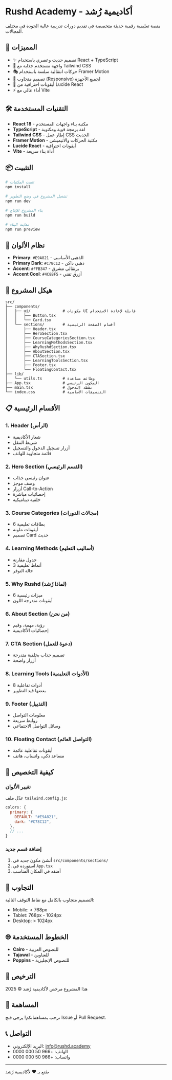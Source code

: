# Rushd Academy - أكاديمية رُشد

منصة تعليمية رقمية حديثة متخصصة في تقديم دورات تدريبية عالية الجودة في مختلف المجالات.

## 🚀 المميزات

- ✨ تصميم حديث وعصري باستخدام React + TypeScript
- 🎨 واجهة مستخدم جذابة مع Tailwind CSS
- 🎭 حركات انتقالية سلسة باستخدام Framer Motion
- 📱 تصميم متجاوب (Responsive) لجميع الأجهزة
- 🎯 أيقونات احترافية من Lucide React
- ⚡ أداء عالي مع Vite

## 🛠️ التقنيات المستخدمة

- **React 18** - مكتبة بناء واجهات المستخدم
- **TypeScript** - لغة برمجة قوية ومكتوبة
- **Tailwind CSS** - إطار عمل CSS الحديث
- **Framer Motion** - مكتبة الحركات والانيميشن
- **Lucide React** - أيقونات احترافية
- **Vite** - أداة بناء سريعة

## 📦 التثبيت

```bash
# تثبيت المكتبات
npm install

# تشغيل المشروع في وضع التطوير
npm run dev

# بناء المشروع للإنتاج
npm run build

# معاينة البناء
npm run preview
```

## 🎨 نظام الألوان

- **Primary**: `#E9A821` - الذهبي الأساسي
- **Primary Dark**: `#C78C12` - ذهبي داكن
- **Accent**: `#FFB347` - برتقالي مشرق
- **Accent Cool**: `#4C8BF5` - أزرق تقني

## 📂 هيكل المشروع

```
src/
├── components/
│   ├── ui/              # مكونات UI قابلة لإعادة الاستخدام
│   │   ├── Button.tsx
│   │   └── Card.tsx
│   └── sections/        # أقسام الصفحة الرئيسية
│       ├── Header.tsx
│       ├── HeroSection.tsx
│       ├── CourseCategoriesSection.tsx
│       ├── LearningMethodsSection.tsx
│       ├── WhyRushdSection.tsx
│       ├── AboutSection.tsx
│       ├── CTASection.tsx
│       ├── LearningToolsSection.tsx
│       ├── Footer.tsx
│       └── FloatingContact.tsx
├── lib/
│   └── utils.ts         # وظائف مساعدة
├── App.tsx              # المكون الرئيسي
├── main.tsx             # نقطة الدخول
└── index.css            # التنسيقات الأساسية
```

## 📋 الأقسام الرئيسية

### 1. Header (الرأس)
- شعار الأكاديمية
- شريط التنقل
- أزرار تسجيل الدخول والتسجيل
- قائمة متجاوبة للهاتف

### 2. Hero Section (القسم الرئيسي)
- عنوان رئيسي جذاب
- وصف موجز
- أزرار Call-to-Action
- إحصائيات مباشرة
- خلفية ديناميكية

### 3. Course Categories (مجالات الدورات)
- 6 بطاقات تعليمية
- أيقونات ملونة
- تصميم Card حديث

### 4. Learning Methods (أساليب التعليم)
- جدول مقارنة
- 3 أنماط تعليمية
- حالة التوفر

### 5. Why Rushd (لماذا رُشد)
- 6 ميزات رئيسية
- أيقونات متدرجة اللون

### 6. About Section (من نحن)
- رؤية، مهمة، وقيم
- إحصائيات الأكاديمية

### 7. CTA Section (دعوة للعمل)
- تصميم جذاب بخلفية متدرجة
- أزرار واضحة

### 8. Learning Tools (الأدوات التعليمية)
- 8 أدوات تفاعلية
- بعضها قيد التطوير

### 9. Footer (التذييل)
- معلومات التواصل
- روابط سريعة
- وسائل التواصل الاجتماعي

### 10. Floating Contact (التواصل العائم)
- أيقونات تفاعلية عائمة
- مساعد ذكي، واتساب، هاتف

## 🎯 كيفية التخصيص

### تغيير الألوان
عدّل ملف `tailwind.config.js`:

```js
colors: {
  primary: {
    DEFAULT: "#E9A821",
    dark: "#C78C12",
  },
  // ...
}
```

### إضافة قسم جديد
1. أنشئ مكون جديد في `src/components/sections/`
2. استورده في `App.tsx`
3. أضفه في المكان المناسب

## 📱 التجاوب

التصميم متجاوب بالكامل مع نقاط التوقف التالية:
- Mobile: < 768px
- Tablet: 768px - 1024px
- Desktop: > 1024px

## 🌐 الخطوط المستخدمة

- **Cairo** - للنصوص العربية
- **Tajawal** - للعناوين
- **Poppins** - للنصوص الإنجليزية

## 📄 الترخيص

هذا المشروع مرخص لأكاديمية رُشد © 2025

## 🤝 المساهمة

نرحب بمساهماتكم! يرجى فتح Issue أو Pull Request.

## 📞 التواصل

- البريد الإلكتروني: info@rushd.academy
- الهاتف: +966 50 000 0000
- واتساب: +966 50 000 0000

---

صُنع بـ ❤️ لأكاديمية رُشد

